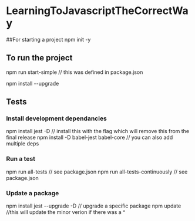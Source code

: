 # LearningToJavascriptTheCorrectWay

##For starting a project
npm init -y

## To run the project
npm run start-simple // this was defined in package.json

npm install --upgrade

## Tests
### Install development dependancies

npm install jest -D // install this with the flag which will remove this from the final release
npm install -D babel-jest babel-core // you can also add multiple deps

### Run a test

npm run all-tests // see package.json
npm run all-tests-continuously // see package.json

### Update a package
npm install jest --upgrade -D // upgrade a specific package
npm update //this will update the minor verion if there was a ^
